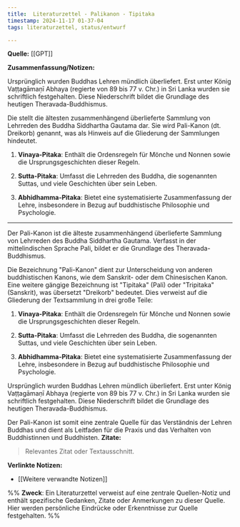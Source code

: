 ```yaml
---
title:  Literaturzettel - Palikanon - Tipitaka
timestamp: 2024-11-17 01-37-04
tags: literaturzettel, status/entwurf

---
```


**Quelle:** [[GPT]]  

**Zusammenfassung/Notizen:**  

 Ursprünglich wurden Buddhas Lehren mündlich überliefert. Erst unter König Vaṭṭagāmaṇī Abhaya (regierte von 89 bis 77 v. Chr.) in Sri Lanka wurden sie schriftlich festgehalten. Diese Niederschrift bildet die Grundlage des heutigen Theravada-Buddhismus. 
 
 Die stellt die ältesten zusammenhängend überlieferte Sammlung von Lehrreden des Buddha Siddhartha Gautama dar. Sie wird Pali-Kanon (dt. Dreikorb) genannt, was als  Hinweis auf die Gliederung der Sammlungen hindeutet.

1. **Vinaya-Pitaka**: Enthält die Ordensregeln für Mönche und Nonnen sowie die Ursprungsgeschichten dieser Regeln.

2. **Sutta-Pitaka**: Umfasst die Lehrreden des Buddha, die sogenannten Suttas, und viele Geschichten über sein Leben.

3. **Abhidhamma-Pitaka**: Bietet eine systematisierte Zusammenfassung der Lehre, insbesondere in Bezug auf buddhistische Philosophie und Psychologie. 

---
Der Pali-Kanon ist die älteste zusammenhängend überlieferte Sammlung von Lehrreden des Buddha Siddhartha Gautama. Verfasst in der mittelindischen Sprache Pali, bildet er die Grundlage des Theravada-Buddhismus. 

Die Bezeichnung "Pali-Kanon" dient zur Unterscheidung von anderen buddhistischen Kanons, wie dem Sanskrit- oder dem Chinesischen Kanon. Eine weitere gängige Bezeichnung ist "Tipitaka" (Pali) oder "Tripitaka" (Sanskrit), was übersetzt "Dreikorb" bedeutet. Dies verweist auf die Gliederung der Textsammlung in drei große Teile:

1. **Vinaya-Pitaka**: Enthält die Ordensregeln für Mönche und Nonnen sowie die Ursprungsgeschichten dieser Regeln.

2. **Sutta-Pitaka**: Umfasst die Lehrreden des Buddha, die sogenannten Suttas, und viele Geschichten über sein Leben.

3. **Abhidhamma-Pitaka**: Bietet eine systematisierte Zusammenfassung der Lehre, insbesondere in Bezug auf buddhistische Philosophie und Psychologie. 

Ursprünglich wurden Buddhas Lehren mündlich überliefert. Erst unter König Vaṭṭagāmaṇī Abhaya (regierte von 89 bis 77 v. Chr.) in Sri Lanka wurden sie schriftlich festgehalten. Diese Niederschrift bildet die Grundlage des heutigen Theravada-Buddhismus. 

Der Pali-Kanon ist somit eine zentrale Quelle für das Verständnis der Lehren Buddhas und dient als Leitfaden für die Praxis und das Verhalten von Buddhistinnen und Buddhisten. 
**Zitate:**  
> Relevantes Zitat oder Textausschnitt.

**Verlinkte Notizen:**  
- [[Weitere verwandte Notizen]]


%%
**Zweck**: Ein Literaturzettel verweist auf eine zentrale Quellen-Notiz und enthält spezifische Gedanken, Zitate oder Anmerkungen zu dieser Quelle. Hier werden persönliche Eindrücke oder Erkenntnisse zur Quelle festgehalten.
%%
